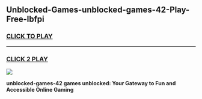 
## Unblocked-Games-unblocked-games-42-Play-Free-lbfpi
<h3>
<a href="https://premium76.site?title=unblocked-games-42&ref=15A">CLICK TO PLAY</a></h3>
<hr>

<h3>
<a href="https://premium76.site?title=unblocked-games-42&ref=15A">CLICK 2 PLAY</a>
  
</h3>

<a href="https://premium76.site?title=unblocked-games-42&ref=15A"><img src="https://clearcache.store/games.png"></a>


**unblocked-games-42 games unblocked: Your Gateway to Fun and Accessible Online Gaming**
